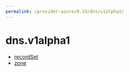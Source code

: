 ```yaml
---
permalink: /provider-azure/0.19/dns/v1alpha1/
---
```


# dns.v1alpha1



* [recordSet](recordSet.md)
* [zone](zone.md)